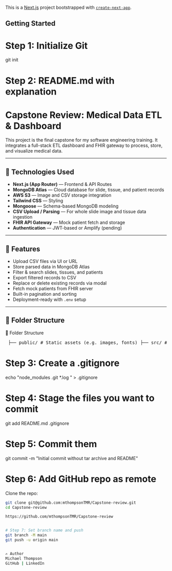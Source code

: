 This is a [Next.js](https://nextjs.org) project bootstrapped with [`create-next-app`](https://nextjs.org/docs/app/api-reference/cli/create-next-app).

## Getting Started
# Step 1: Initialize Git
git init

# Step 2: README.md with explanation
# Capstone Review: Medical Data ETL & Dashboard

This project is the final capstone for my software engineering training. It integrates a full-stack ETL dashboard and FHIR gateway to process, store, and visualize medical data.

---

## 🔧 Technologies Used

- **Next.js (App Router)** — Frontend & API Routes
- **MongoDB Atlas** — Cloud database for slide, tissue, and patient records
- **AWS S3** — Image and CSV storage integration
- **Tailwind CSS** — Styling
- **Mongoose** — Schema-based MongoDB modeling
- **CSV Upload / Parsing** — For whole slide image and tissue data ingestion
- **FHIR API Gateway** — Mock patient fetch and storage
- **Authentication** — JWT-based or Amplify (pending)

---

## 🚀 Features

- Upload CSV files via UI or URL
- Store parsed data in MongoDB Atlas
- Filter & search slides, tissues, and patients
- Export filtered records to CSV
- Replace or delete existing records via modal
- Fetch mock patients from FHIR server
- Built-in pagination and sorting
- Deployment-ready with `.env` setup

---

## 📁 Folder Structure
📁 Folder Structure
<pre> ├── public/ # Static assets (e.g. images, fonts) ├── src/ # Source code root │ ├── app/ # Next.js App Router pages & layout │ │ ├── (private)/ # Auth-protected routes │ │ ├── (public)/ # Public-facing pages (login, signup, etc.) │ │ ├── favicon.ico # Favicon for the app │ │ ├── globals.css # Global Tailwind + custom styles │ │ ├── layout.tsx # Root layout component for App Router │ │ └── page.tsx # Default landing or dashboard page │ ├── components/ # Reusable React components │ ├── dbConfig/ # MongoDB connection utilities │ ├── helpers/ # Utility functions or server helpers │ ├── lib/ # AWS S3, FHIR, and other service libraries │ ├── models/ # Mongoose schemas for MongoDB collections │ ├── types/ # TypeScript type definitions │ └── utils/ # Misc utilities (e.g. token parsing, formatters) ├── amplify-client.ts # Amplify frontend client configuration ├── amplifyconfiguration.json # Amplify backend environment setup ├── aws-exports.js # Auto-generated AWS config (e.g. S3, Auth) └── middleware.ts # Next.js middleware (e.g. route protection) </pre>

# Step 3: Create a .gitignore
echo "node_modules
.git
*.log
" > .gitignore

# Step 4: Stage the files you want to commit
git add README.md .gitignore

# Step 5: Commit them
git commit -m "Initial commit without tar archive and README"

# Step 6: Add GitHub repo as remote
Clone the repo:
   ```bash
   git clone git@github.com:mthompsonTMR/Capstone-review.git
   cd Capstone-review

   https://github.com/mthompsonTMR/Capstone-review
   

# Step 7: Set branch name and push
git branch -M main
git push -u origin main


✍️ Author
Michael Thompson
GitHub | LinkedIn



